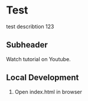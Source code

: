 # Test
test describtion 123

## Subheader 

Watch tutorial on Youtube.

## Local Development 

1. Open index.html in browser

